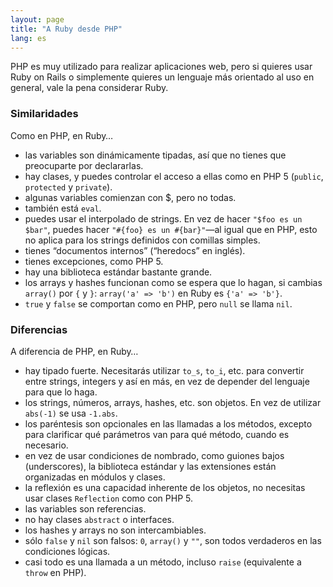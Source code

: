 ```yaml
---
layout: page
title: "A Ruby desde PHP"
lang: es
---
```


PHP es muy utilizado para realizar aplicaciones web, pero si quieres
usar Ruby on Rails o simplemente quieres un lenguaje más orientado al
uso en general, vale la pena considerar Ruby.

### Similaridades

Como en PHP, en Ruby…

* las variables son dinámicamente tipadas, así que no tienes que
  preocuparte por declararlas.
* hay clases, y puedes controlar el acceso a ellas como en PHP 5
  (`public`, `protected` y `private`).
* algunas variables comienzan con $, pero no todas.
* también está `eval`.
* puedes usar el interpolado de strings. En vez de hacer `"$foo es un
  $bar"`, puedes hacer `"#{foo} es un #{bar}"`—al igual que en PHP, esto
  no aplica para los strings definidos con comillas simples.
* tienes “documentos internos” (“heredocs” en inglés).
* tienes excepciones, como PHP 5.
* hay una biblioteca estándar bastante grande.
* los arrays y hashes funcionan como se espera que lo hagan, si cambias
  `array()` por `{` y `}`\: `array('a' => 'b')` en Ruby es `{'a' =>
  'b'}`.
* `true` y `false` se comportan como en PHP, pero `null` se llama `nil`.

### Diferencias

A diferencia de PHP, en Ruby…

* hay tipado fuerte. Necesitarás utilizar `to_s`, `to_i`, etc. para
  convertir entre strings, integers y así en más, en vez de depender del
  lenguaje para que lo haga.
* los strings, números, arrays, hashes, etc. son objetos. En vez de
  utilizar `abs(-1)` se usa `-1.abs`.
* los paréntesis son opcionales en las llamadas a los métodos, excepto
  para clarificar qué parámetros van para qué método, cuando es
  necesario.
* en vez de usar condiciones de nombrado, como guiones bajos
  (underscores), la biblioteca estándar y las extensiones están
  organizadas en módulos y clases.
* la reflexión es una capacidad inherente de los objetos, no necesitas
  usar clases `Reflection` como con PHP 5.
* las variables son referencias.
* no hay clases `abstract` o interfaces.
* los hashes y arrays no son intercambiables.
* sólo `false` y `nil` son falsos: `0`, `array()` y `""`, son todos
  verdaderos en las condiciones lógicas.
* casi todo es una llamada a un método, incluso `raise` (equivalente a
  `throw` en PHP).

